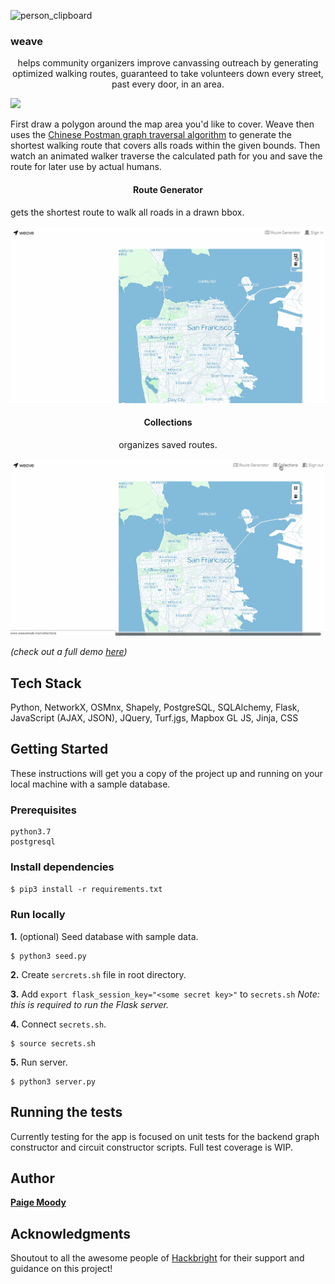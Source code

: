 ![person_clipboard](https://user-images.githubusercontent.com/25571355/59734595-eae75900-9206-11e9-8eca-4f89355e1058.png)<h3>weave</h3>
<center> helps community organizers improve canvassing outreach by generating optimized walking routes, guaranteed to take volunteers down every street, past every door, in an area. </center>

![](homepage.gif)

First draw a polygon around the map area you'd like to cover. Weave then uses the [Chinese Postman graph traversal algorithm](https://en.wikipedia.org/wiki/Route_inspection_problem) to generate the shortest walking route that covers alls roads within the given bounds. Then watch an animated walker traverse the calculated path for you and save the route for later use by actual humans.


<center><h4>Route Generator</h4></center>
gets the shortest route to walk all roads in a drawn bbox.

![](route_creation.gif)

<center><h4>Collections</h4></center>
<center>organizes saved routes.</center>

![](collections.gif)

*(check out a full demo [here](https://www.youtube.com/watch?v=u1m2kKUy4L0))*

## Tech Stack
Python, NetworkX, OSMnx, Shapely, PostgreSQL, SQLAlchemy, Flask, JavaScript (AJAX, JSON), JQuery, Turf.jgs, Mapbox GL JS, Jinja, CSS

## Getting Started

These instructions will get you a copy of the project up and running on your local machine with a sample database.

### Prerequisites

```
python3.7
postgresql
```

### Install dependencies 

`$ pip3 install -r requirements.txt`


### Run locally

**1.** (optional) Seed database with sample data.

	$ python3 seed.py

**2.** Create `sercrets.sh` file in root directory. 

**3.** Add `export flask_session_key="<some secret key>"` to `secrets.sh` *Note: this is required to run the Flask server.*

**4.** Connect `secrets.sh`. 

	$ source secrets.sh

	
**5.** Run server.

	$ python3 server.py

## Running the tests

Currently testing for the app is focused on unit tests for the backend graph constructor and circuit constructor scripts. Full test coverage is WIP. 


## Author

**[Paige Moody](https://www.linkedin.com/in/paige-moody)** 


## Acknowledgments

Shoutout to all the awesome people of [Hackbright](https://hackbrightacademy.com/) for their support and guidance on this project!

